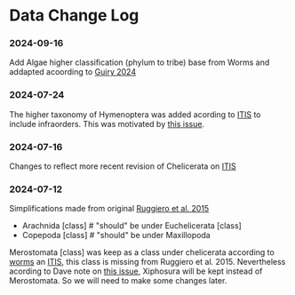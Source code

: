 # Data Change Log

### 2024-09-16

Add Algae higher classification (phylum to tribe) base from Worms and addapted acoording to [Guiry 2024](https://onlinelibrary.wiley.com/doi/full/10.1111/jpy.13431)

### 2024-07-24

The higher taxonomy of Hymenoptera was added acording to [ITIS](https://www.checklistbank.org/dataset/2144/classification?taxonKey=152741) to include infraorders. This was motivated by [this issue](https://github.com/gbif/backbone-feedback/issues/1).

### 2024-07-16

Changes to reflect more recent revision of Chelicerata on [ITIS](https://github.com/CatalogueOfLife/data/issues/648)

### 2024-07-12
Simplifications made from  original  [Ruggiero et al. 2015 ](https://www.checklistbank.org/dataset/294066/about)

-  Arachnida [class] #  "should" be under Euchelicerata [class]
-  Copepoda [class] #  "should" be under  Maxillopoda


Merostomata [class] was keep as a class under chelicerata according to [worms](https://www.marinespecies.org/aphia.php?p=taxdetails&id=150507) an [ITIS](https://www.checklistbank.org/dataset/2144/names?facet=rank&facet=issue&facet=status&facet=nomStatus&facet=nomCode&facet=nameType&facet=field&facet=authorship&facet=authorshipYear&facet=extinct&facet=environment&facet=origin&facet=sectorMode&facet=secondarySourceGroup&facet=sectorDatasetKey&facet=group&limit=50&offset=0&q=Merostomata&sortBy=taxonomic), this class is missing from Ruggiero et al. 2015. Nevertheless acording to Dave note on [this issue](https://github.com/CatalogueOfLife/data/issues/648), Xiphosura will be kept instead of Merostomata. So we will need to make some changes later.

